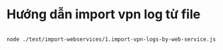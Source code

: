 # Hướng dẫn import vpn log từ file

```sh

node ./test/import-webservices/1.import-vpn-logs-by-web-service.js

```